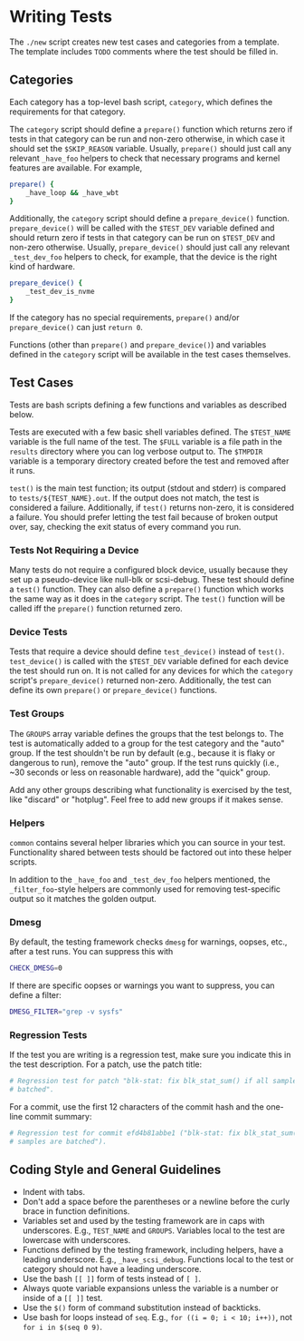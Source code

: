 # Writing Tests

The `./new` script creates new test cases and categories from a template. The
template includes `TODO` comments where the test should be filled in.

## Categories

Each category has a top-level bash script, `category`, which defines the
requirements for that category.

The `category` script should define a `prepare()` function which returns zero
if tests in that category can be run and non-zero otherwise, in which case it
should set the `$SKIP_REASON` variable. Usually, `prepare()` should just call
any relevant `_have_foo` helpers to check that necessary programs and kernel
features are available. For example,

```sh
prepare() {
	_have_loop && _have_wbt
}
```

Additionally, the `category` script should define a `prepare_device()`
function. `prepare_device()` will be called with the `$TEST_DEV` variable
defined and should return zero if tests in that category can be run on
`$TEST_DEV` and non-zero otherwise. Usually, `prepare_device()` should just
call any relevant `_test_dev_foo` helpers to check, for example, that the
device is the right kind of hardware.

```sh
prepare_device() {
	_test_dev_is_nvme
}
```

If the category has no special requirements, `prepare()` and/or
`prepare_device()` can just `return 0`.

Functions (other than `prepare()` and `prepare_device()`) and variables defined
in the `category` script will be available in the test cases themselves.

## Test Cases

Tests are bash scripts defining a few functions and variables as described
below.

Tests are executed with a few basic shell variables defined. The `$TEST_NAME`
variable is the full name of the test. The `$FULL` variable is a file path in
the `results` directory where you can log verbose output to. The `$TMPDIR`
variable is a temporary directory created before the test and removed after it
runs.

`test()` is the main test function; its output (stdout and stderr) is compared
to `tests/${TEST_NAME}.out`. If the output does not match, the test is
considered a failure. Additionally, if `test()` returns non-zero, it is
considered a failure. You should prefer letting the test fail because of broken
output over, say, checking the exit status of every command you run.

### Tests Not Requiring a Device

Many tests do not require a configured block device, usually because they set
up a pseudo-device like null-blk or scsi-debug. These test should define a
`test()` function. They can also define a `prepare()` function which works the
same way as it does in the `category` script. The `test()` function will be
called iff the `prepare()` function returned zero.

### Device Tests

Tests that require a device should define `test_device()` instead of `test()`.
`test_device()` is called with the `$TEST_DEV` variable defined for each device
the test should run on. It is not called for any devices for which the
`category` script's `prepare_device()` returned non-zero. Additionally, the
test can define its own `prepare()` or `prepare_device()` functions.

### Test Groups

The `GROUPS` array variable defines the groups that the test belongs to. The
test is automatically added to a group for the test category and the "auto"
group. If the test shouldn't be run by default (e.g., because it is flaky or
dangerous to run), remove the "auto" group. If the test runs quickly (i.e., ~30
seconds or less on reasonable hardware), add the "quick" group.

Add any other groups describing what functionality is exercised by the test,
like "discard" or "hotplug". Feel free to add new groups if it makes sense.

### Helpers

`common` contains several helper libraries which you can source in your test.
Functionality shared between tests should be factored out into these helper
scripts.

In addition to the `_have_foo` and `_test_dev_foo` helpers mentioned, the
`_filter_foo`-style helpers are commonly used for removing test-specific output
so it matches the golden output.

### Dmesg

By default, the testing framework checks `dmesg` for warnings, oopses, etc.,
after a test runs. You can suppress this with

```sh
CHECK_DMESG=0
```

If there are specific oopses or warnings you want to suppress, you can define a
filter:

```sh
DMESG_FILTER="grep -v sysfs"
```

### Regression Tests

If the test you are writing is a regression test, make sure you indicate this
in the test description. For a patch, use the patch title:

``` sh
# Regression test for patch "blk-stat: fix blk_stat_sum() if all samples are
# batched".
```

For a commit, use the first 12 characters of the commit hash and the one-line
commit summary:

``` sh
# Regression test for commit efd4b81abbe1 ("blk-stat: fix blk_stat_sum() if all
# samples are batched").
```

## Coding Style and General Guidelines

- Indent with tabs.
- Don't add a space before the parentheses or a newline before the curly brace
  in function definitions.
- Variables set and used by the testing framework are in caps with underscores.
  E.g., `TEST_NAME` and `GROUPS`. Variables local to the test are lowercase
  with underscores.
- Functions defined by the testing framework, including helpers, have a leading
  underscore. E.g., `_have_scsi_debug`. Functions local to the test or category
  should not have a leading underscore.
- Use the bash `[[ ]]` form of tests instead of `[ ]`.
- Always quote variable expansions unless the variable is a number or inside of
  a `[[ ]]` test.
- Use the `$()` form of command substitution instead of backticks.
- Use bash for loops instead of `seq`. E.g., `for ((i = 0; i < 10; i++))`, not
  `for i in $(seq 0 9)`.
